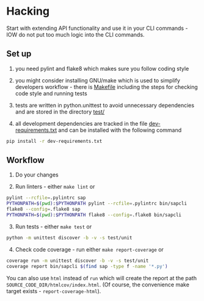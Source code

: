 # Hacking

Start with extending API functionality and use it in your CLI commands - IOW do
not put too much logic into the CLI commands.

## Set up

1. you need pylint and flake8 which makes sure you follow coding style

2. you might consider installing GNU/make which is used to simplify developers
   workflow - there is [Makefile](Makefile) including the steps for checking
   code style and running tests

3. tests are written in python.unittest to avoid unnecessary dependencies and
   are stored in the directory [test/](test/)

4. all development dependencies are tracked in the file [dev-requirements.txt](dev-requirements.txt) and can be installed with the following command

```bash
pip install -r dev-requirements.txt
```

## Workflow

1. Do your changes

2. Run linters - either `make lint` or

```bash
pylint --rcfile=.pylintrc sap
PYTHONPATH=$(pwd):$PYTHONPATH pylint --rcfile=.pylintrc bin/sapcli
flake8 --config=.flake8 sap
PYTHONPATH=$(pwd):$PYTHONPATH flake8 --config=.flake8 bin/sapcli
```

3. Run tests - either `make test` or

```bash
python -m unittest discover -b -v -s test/unit
```

4. Check code coverage - run either `make report-coverage` or

```bash
coverage run -m unittest discover -b -v -s test/unit
coverage report bin/sapcli $(find sap -type f -name '*.py')
```

You can also use `html` instead of `run` which will create
the report at the path `SOURCE_CODE_DIR/htmlcov/index.html`.
(Of course, the convenience make target exists - `report-coverage-html`).
